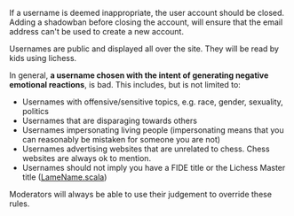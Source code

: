 If a username is deemed inappropriate, the user account should be closed. Adding a shadowban before closing the account, will ensure that the email address can't be used to create a new account.

Usernames are public and displayed all over the site. They will be read by kids using lichess.

In general, **a username chosen with the intent of generating negative emotional reactions**, is bad. This includes, but is not limited to:

* Usernames with offensive/sensitive topics, e.g. race, gender, sexuality, politics
* Usernames that are disparaging towards others
* Usernames impersonating living people (impersonating means that you can reasonably be mistaken for someone you are not)
* Usernames advertising websites that are unrelated to chess. Chess websites are always ok to mention.
* Usernames should not imply you have a FIDE title or the Lichess Master title ([LameName.scala](https://github.com/ornicar/lila/blob/master/modules/common/src/main/LameName.scala))

Moderators will always be able to use their judgement to override these rules.